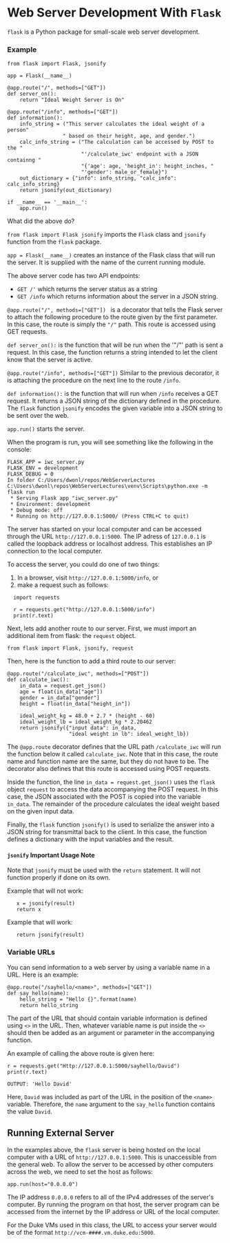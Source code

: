 # Web Server Development With `Flask`
`flask` is a Python package for small-scale web server development.

### Example
```
from flask import Flask, jsonify

app = Flask(__name__)

@app.route("/", methods=["GET"])
def server_on():
    return "Ideal Weight Server is On"

@app.route("/info", methods=["GET"])
def information():
    info_string = ("This server calculates the ideal weight of a person"
                  " based on their height, age, and gender.")
    calc_info_string = ("The calculation can be accessed by POST to the "
                        "'/calculate_iwc' endpoint with a JSON containng "
                        "{'age': age, 'height_in': height_inches, "
                        "'gender': male_or_female}")
    out_dictionary = {"info": info_string, "calc_info": calc_info_string}
    return jsonify(out_dictionary)
                 
if __name__ == '__main__':
    app.run()
```

What did the above do?

`from flask import Flask jsonify` imports the `Flask` class and `jsonify`
function from the `flask` package.

`app = Flask(__name__)`
creates an instance of the Flask class that will run the server.  It is 
supplied with the name of the current running module.

The above server code has two API endpoints:
* `GET /'` which returns the server status as a string
* `GET /info` which returns information about the server in a JSON string.

`@app.route("/", methods=["GET"]) `
is a decorator that tells the Flask server to attach the following procedure
to the route given by the first parameter.  In this case, the route is simply
the `"/"` path.  This route is accessed using GET requests.

`def server_on():` is the function that will be run when the '"/"' path
is sent a request.  In this case, the function returns a string intended to
let the client know that the server is active.

`@app.route("/info", methods=["GET"])`
Similar to the previous decorator, it is attaching the procedure on the next
line to the route `/info`.

`def information():`
is the function that will run when `/info` receives a GET request.  It
returns a JSON string of the dictionary defined in the procedure.  The
`flask` function `jsonify` encodes the given variable into a JSON string
to be sent over the web.

`app.run()` starts the server.  

When the program is run, you will see something like the following in the
console:
```
FLASK_APP = iwc_server.py
FLASK_ENV = development
FLASK_DEBUG = 0
In folder C:/Users/dwonl/repos/WebServerLectures
C:\Users\dwonl\repos\WebServerLectures\venv\Scripts\python.exe -m flask run
 * Serving Flask app "iwc_server.py"
 * Environment: development
 * Debug mode: off
 * Running on http://127.0.0.1:5000/ (Press CTRL+C to quit)
 ```
The server has started on your local computer and can be accessed through
the URL `http://127.0.0.1:5000`.  The IP adress of `127.0.0.1` is called the
loopback address or localhost address.  This establishes an IP connection
to the local computer.

To access the server, you could do one of two things:
1.  In a browser, visit `http://127.0.0.1:5000/info`, or
2.  make a request such as follows:  
  ```
    import requests

    r = requests.get("http://127.0.0.1:5000/info")
    print(r.text)
```
Next, lets add another route to our server.  First, we must import an
additional item from flask:  the `request` object.
```
from flask import Flask, jsonify, request
```
Then, here is the function to add a third route to our server:
```
@app.route("/calculate_iwc", methods=["POST"])
def calculate_iwc():
    in_data = request.get_json()
    age = float(in_data["age"])
    gender = in_data["gender"]
    height = float(in_data["height_in"])

    ideal_weight_kg = 48.0 + 2.7 * (height - 60)
    ideal_weight_lb = ideal_weight_kg * 2.20462
    return jsonify({"input data": in_data, 
                    "ideal weight in lb": ideal_weight_lb})
```
The `@app.route` decorator defines that the URL path `/calculate_iwc` will
run the function below it called `calculate_iwc`.  Note that in this case,
the route name and function name are the same, but they do not have to be.
The decorator also defines that this route is accessed using POST requests.

Inside the function, the line `in_data = request.get_json()` uses the `flask`
object `request` to access the data accompanying the POST request.  In this
case, the JSON associated with the POST is copied into the variable `in_data`.
The remainder of the procedure calculates the ideal weight based on the given
input data.  

Finally, the `flask` function `jsonify()` is used to serialize the answer
into a JSON string for transmittal back to the client.  In this case, the
function defines a dictionary with the input variables and the result.

#### `jsonify` Important Usage Note
Note that `jsonify` must be used with the `return` statement.  It will
not function properly if done on its own.  

 Example that will not work:  
 ```
    x = jsonify(result)
    return x
 ```

 Example that will work:
 ```
    return jsonify(result)
 ``` 

### Variable URLs
You can send information to a web server by using a variable name in
a URL.  Here is an example:
```
@app.route("/sayhello/<name>", methods=["GET"])
def say_hello(name):
    hello_string = "Hello {}".format(name)
    return hello_string
```
The part of the URL that should contain variable information is defined
using `<>` in the URL.  Then, whatever variable name is put inside the `<>`
should then be added as an argument or parameter in the accompanying function.

An example of calling the above route is given here:
```
r = requests.get("Http://127.0.0.1:5000/sayhello/David")
print(r.text)

OUTPUT: 'Hello David'
```
Here, `David` was included as part of the URL in the position of the `<name>`
variable.  Therefore, the `name` argument to the `say_hello` function
contains the value `David`.  

## Running External Server
In the examples above, the `flask` server is being hosted on the local
computer with a URL of `http://127.0.0.1:5000`.  This is unaccessible from
the general web.  To allow the server to be accessed by other computers
across the web, we need to set the host as follows:
```
app.run(host="0.0.0.0")
```
The IP address `0.0.0.0` refers to all of the IPv4 addresses of the server's
computer.  By running the program on that host, the server program can
be accessed from the internet by the IP address or URL of the local computer.

For the Duke VMs used in this class, the URL to access your server would be
of the format `http://vcm-####.vm.duke.edu:5000`.  
